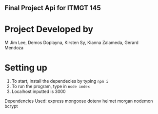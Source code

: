 ## Final Project Api for ITMGT 145
# Project Developed by 
M Jim Lee, Demos Doplayna, Kirsten Sy, Kianna Zalameda, Gerard Mendoza


# Setting up
1. To start, install the dependecies by typing ```npm i```
2. To run the program, type in ```node index```
3. Localhost inputted is 3000



Dependencies Used:
express
mongoose
dotenv
helmet
morgan
nodemon
bcrypt